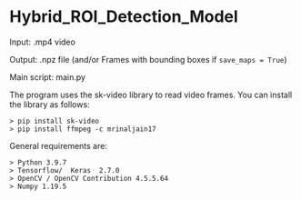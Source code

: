 # Hybrid_ROI_Detection_Model
Input: .mp4 video

Output: .npz file (and/or Frames with bounding boxes if ``` save_maps = True ```)

Main script: main.py

The program uses the sk-video library to read video frames. You can install the library as follows:
```
> pip install sk-video
> pip install ffmpeg -c mrinaljain17
```

General requirements are:
```
> Python 3.9.7
> Tensorflow/  Keras  2.7.0
> OpenCV / OpenCV Contribution 4.5.5.64
> Numpy 1.19.5
```
